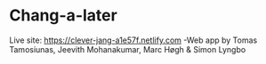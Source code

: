 # Chang-a-later

Live site: https://clever-jang-a1e57f.netlify.com
-Web app by Tomas Tamosiunas, Jeevith Mohanakumar, Marc Høgh & Simon Lyngbo
